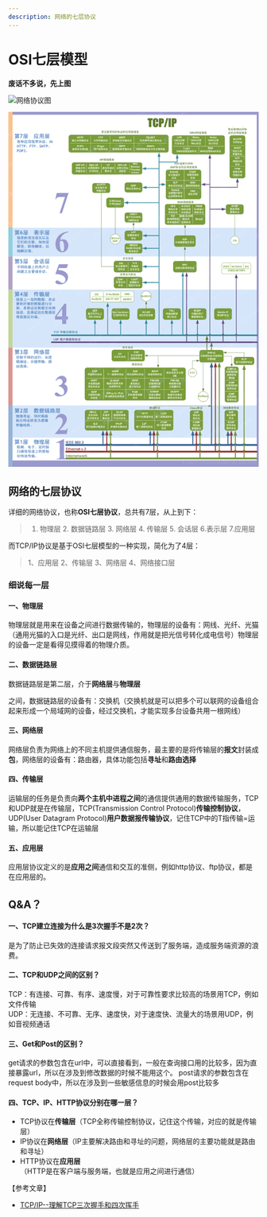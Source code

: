 ```yaml
---
description: 网络的七层协议
---
```


# OSI七层模型

**废话不多说，先上图**

![&#x7F51;&#x7EDC;&#x534F;&#x8BAE;&#x56FE;](https://uploadfiles.nowcoder.com/images/20190409/739369552_1554778302647_49E633B3CA50DFDFF26CAFEF19787BC3)

![](../../.gitbook/assets/image%20%2830%29.png)

## 网络的七层协议

详细的网络协议，也称**OSI七层协议**，总共有7层，从上到下：

> 1. 物理层 2. 数据链路层 3. 网络层  4. 传输层 5. 会话层  6.表示层 7.应用层

而TCP/IP协议是基于OSI七层模型的一种实现，简化为了4层： 

> 1、应用层 2、传输层 3、网络层 4、网络接口层



### 细说每一层

#### **一、物理层**

物理层就是用来在设备之间进行数据传输的，物理层的设备有：网线、光纤、光猫（通用光猫的入口是光纤、出口是网线，作用就是把光信号转化成电信号）物理层的设备一定是看得见摸得着的物理介质。

#### **二、数据链路层**

数据链路层是第二层，介于**网络层**与**物理层**

之间，数据链路层的设备有：交换机（交换机就是可以把多个可以联网的设备组合起来形成一个局域网的设备，经过交换机，才能实现多台设备共用一根网线）

#### **三、网络层**

网络层负责为网络上的不同主机提供通信服务，最主要的是将传输层的**报文**封装成**包**，网络层的设备有：路由器，具体功能包括**寻址**和**路由选择**

#### **四、传输层**

运输层的任务是负责向**两个主机中进程之间**的通信提供通用的数据传输服务，TCP和UDP就是在传输层，TCP\(Transmission Control Protocol\)**传输控制协议**，UDP\(User Datagram Protocol\)**用户数据报传输协议**，记住TCP中的T指传输=运输，所以能记住TCP在运输层

#### **五、应用层**

应用层协议定义的是**应用之间**通信和交互的准侧，例如http协议、ftp协议，都是在应用层的。

## Q&A？

#### **一、TCP建立连接为什么是3次握手不是2次？**

是为了防止已失效的连接请求报文段突然又传送到了服务端，造成服务端资源的浪费。

#### **二、TCP和UDP之间的区别？**

TCP：有连接、可靠、有序、速度慢，对于可靠性要求比较高的场景用TCP，例如文件传输  
UDP：无连接、不可靠、无序、速度快，对于速度快、流量大的场景用UDP，例如音视频通话

#### **三、Get和Post的区别？**

get请求的参数包含在url中，可以直接看到，一般在查询接口用的比较多，因为直接暴露url，所以在涉及到修改数据的时候不能用这个。 post请求的参数包含在request body中，所以在涉及到一些敏感信息的时候会用post比较多

#### 四、TCP、IP、HTTP协议分别在哪一层？

* TCP协议在**传输层**（TCP全称传输控制协议，记住这个传输，对应的就是传输层）
* IP协议在**网络层**（IP主要解决路由和寻址的问题，网络层的主要功能就是路由和寻址）
* HTTP协议在**应用层**（HTTP是在客户端与服务端，也就是应用之间进行通信）

【参考文章】

* [TCP/IP--理解TCP三次握手和四次挥手](https://www.jianshu.com/p/4084a9397138)

